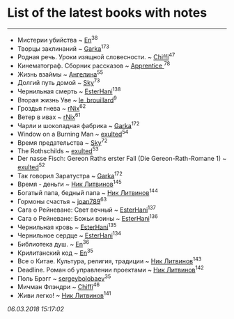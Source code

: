 # List of the latest books with notes
---

* Мистерии убийства ~ [En](users/333/333646551-vkontakte)<sup>38</sup>
* Творцы заклинаний ~ [Garka](users/115/115753719718250012620-google)<sup>173</sup>
* Родная речь. Уроки изящной словесности. ~ [Chiffi](users/105/105831994080785626680-google)<sup>47</sup>
* Кинематограф. Сборник рассказов ~ [Apprentice ](users/528/52821952-vkontakte)<sup>78</sup>
* Жизнь взаймы ~ [Ангелина](users/837/83788782-vkontakte)<sup>55</sup>
* Долгий путь домой ~ [Sky](users/118/118049897850017649660-google)<sup>73</sup>
* Чернильная смерть ~ [EsterHani](users/305/30558181-vkontakte)<sup>138</sup>
* Вторая жизнь Уве ~ [le_brouillard](users/133/13330781-vkontakte)<sup>9</sup>
* Гроздья гнева ~ [rNix](users/115/115622071-twitter)<sup>62</sup>
* Ветер в ивах ~ [rNix](users/115/115622071-twitter)<sup>61</sup>
* Чарли и шоколадная фабрика ~ [Garka](users/115/115753719718250012620-google)<sup>172</sup>
* Window on a Burning Man ~ [exulted](users/100/100599204551896265722-google)<sup>54</sup>
* Время предательства ~ [Sky](users/118/118049897850017649660-google)<sup>72</sup>
* The Rothschilds ~ [exulted](users/100/100599204551896265722-google)<sup>53</sup>
* Der nasse Fisch: Gereon Raths erster Fall (Die Gereon-Rath-Romane 1) ~ [exulted](users/100/100599204551896265722-google)<sup>52</sup>
* Так говорил Заратустра ~ [Garka](users/115/115753719718250012620-google)<sup>172</sup>
* Время - деньги ~ [Ник Литвинов](users/241/241974816-vkontakte)<sup>145</sup>
* Богатый папа, бедный папа ~ [Ник Литвинов](users/241/241974816-vkontakte)<sup>144</sup>
* Гормоны счастья ~ [joan789](users/240/2401650-vkontakte)<sup>63</sup>
* Сага о Рейневане: Свет вечный ~ [EsterHani](users/305/30558181-vkontakte)<sup>137</sup>
* Сага о Рейневане: Божьи воины ~ [EsterHani](users/305/30558181-vkontakte)<sup>136</sup>
* Чернильная кровь ~ [EsterHani](users/305/30558181-vkontakte)<sup>135</sup>
* Чернильное сердце ~ [EsterHani](users/305/30558181-vkontakte)<sup>134</sup>
* Библиотека душ. ~ [En](users/333/333646551-vkontakte)<sup>36</sup>
* Крилитанский код ~ [En](users/333/333646551-vkontakte)<sup>35</sup>
* Все о Китае. Культура, религия, традиции ~ [Ник Литвинов](users/241/241974816-vkontakte)<sup>143</sup>
* Deadline. Роман об управлении проектами ~ [Ник Литвинов](users/241/241974816-vkontakte)<sup>142</sup>
* Поль Брэгг ~ [sergeybolobaev](users/112/112205967961310617540-google)<sup>35</sup>
* Мичман Флэндри ~ [Chiffi](users/105/105831994080785626680-google)<sup>46</sup>
* Живи легко! ~ [Ник Литвинов](users/241/241974816-vkontakte)<sup>141</sup>


_06.03.2018 15:17:02_
